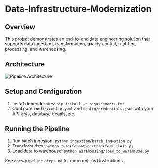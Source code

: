 # Data-Infrastructure-Modernization
## Overview
This project demonstrates an end-to-end data engineering solution that supports data ingestion, transformation, quality control, real-time processing, and warehousing.

## Architecture
![Pipeline Architecture](docs/architecture_diagram.png)

## Setup and Configuration
1. Install dependencies: `pip install -r requirements.txt`
2. Configure `config/config.yaml` and `config/credentials.json` with your API keys, database details, etc.

## Running the Pipeline
1. Run batch ingestion: `python ingestion/batch_ingestion.py`
2. Transform data: `python transformation/transform_clean.py`
3. Load data to warehouse: `python warehousing/load_to_warehouse.py`

See `docs/pipeline_steps.md` for more detailed instructions.
